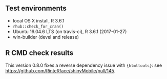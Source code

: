 ## Test environments
* local OS X install, R 3.6.1
* `rhub::check_for_cran()`
* Ubuntu 16.04.6 LTS (on travis-ci), R 3.6.1 (2017-01-27)
* win-builder (devel and release)

## R CMD check results
This version 0.8.0 fixes a reverse dependency issue with `{htmltools}`: see https://github.com/RinteRface/shinyMobile/pull/145.
